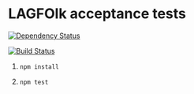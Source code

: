 # LAGFOlk acceptance tests

[![Dependency Status](https://gemnasium.com/vergissberlin/dlagfolk-test.png)](https://gemnasium.com/vergissberlin/lagfolk-test)

[![Build Status](https://travis-ci.org/vergissberlin/lagfolk-test.png?branch=master)](https://travis-ci.org/vergissberlin/lagfolk-test)

1. `npm install`

1. `npm test`
